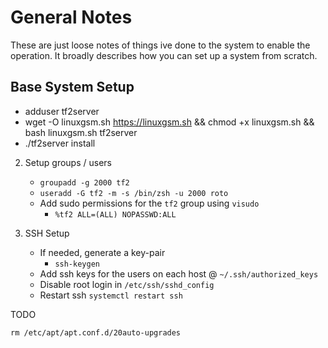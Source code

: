 # General Notes

These are just loose notes of things ive done to the system to enable the 
operation. It broadly describes how you can set up a system from scratch.

## Base System Setup

- adduser tf2server
- wget -O linuxgsm.sh https://linuxgsm.sh && chmod +x linuxgsm.sh && bash linuxgsm.sh tf2server 
- ./tf2server install    

2. Setup groups / users
    - `groupadd -g 2000 tf2`
    - `useradd -G tf2 -m -s /bin/zsh -u 2000 roto`
    - Add sudo permissions for the `tf2` group using `visudo`
        - `%tf2 ALL=(ALL) NOPASSWD:ALL`


3. SSH Setup
    - If needed, generate a key-pair
        - `ssh-keygen`
    - Add ssh keys for the users on each host @ `~/.ssh/authorized_keys` 
    - Disable root login in `/etc/ssh/sshd_config`
    - Restart ssh `systemctl restart ssh`

     
     
TODO

    rm /etc/apt/apt.conf.d/20auto-upgrades